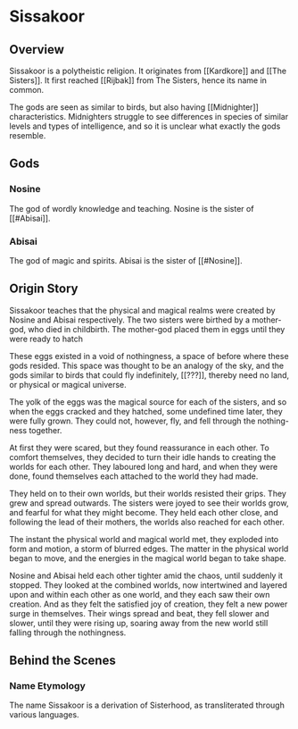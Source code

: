 # Sissakoor

## Overview
Sissakoor is a polytheistic religion. It originates from [[Kardkore]] and [[The Sisters]]. It first reached [[Rijbak]] from The Sisters, hence its name in common.

The gods are seen as similar to birds, but also having [[Midnighter]] characteristics. Midnighters struggle to see differences in species of similar levels and types of intelligence, and so it is unclear what exactly the gods resemble.

## Gods

### Nosine
The god of wordly knowledge and teaching. Nosine is the sister of [[#Abisai]].

### Abisai
The god of magic and spirits. Abisai is the sister of [[#Nosine]].

## Origin Story
Sissakoor teaches that the physical and magical realms were created by Nosine and Abisai respectively. The two sisters were birthed by a mother-god, who died in childbirth. The mother-god placed them in eggs until they were ready to hatch

These eggs existed in a void of nothingness, a space of before where these gods resided. This space was thought to be an analogy of the sky, and the gods similar to birds that could fly indefinitely, [[???]], thereby need no land, or physical or magical universe.

The yolk of the eggs was the magical source for each of the sisters, and so when the eggs cracked and they hatched, some undefined time later, they were fully grown. They could not, however, fly, and fell through the nothing-ness together.

At first they were scared, but they found reassurance in each other. To comfort themselves, they decided to turn their idle hands to creating the worlds for each other. They laboured long and hard, and when they were done, found themselves each attached to the world they had made.

They held on to their own worlds, but their worlds resisted their grips. They grew and spread outwards. The sisters were joyed to see their worlds grow, and fearful for what they might become. They held each other close, and following the lead of their mothers, the worlds also reached for each other.

The instant the physical world and magical world met, they exploded into form and motion, a storm of blurred edges. The matter in the physical world began to move, and the energies in the magical world began to take shape.

Nosine and Abisai held each other tighter amid the chaos, until suddenly it stopped. They looked at the combined worlds, now intertwined and layered upon and within each other as one world, and they each saw their own creation. And as they felt the satisfied joy of creation, they felt a new power surge in themselves. Their wings spread and beat, they fell slower and slower, until they were rising up, soaring away from the new world still falling through the nothingness.

## Behind the Scenes
### Name Etymology
The name Sissakoor is a derivation of Sisterhood, as transliterated through various languages.